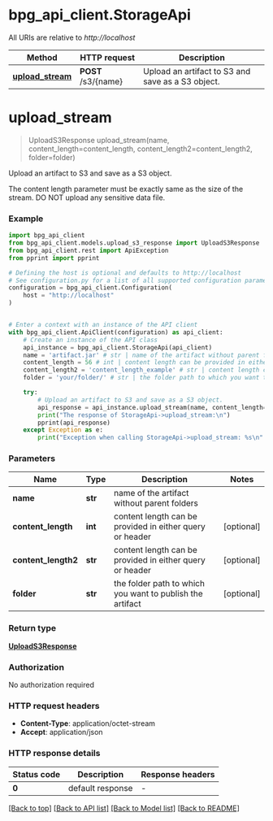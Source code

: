 # bpg_api_client.StorageApi

All URIs are relative to *http://localhost*

Method | HTTP request | Description
------------- | ------------- | -------------
[**upload_stream**](StorageApi.md#upload_stream) | **POST** /s3/{name} | Upload an artifact to S3 and save as a S3 object.


# **upload_stream**
> UploadS3Response upload_stream(name, content_length=content_length, content_length2=content_length2, folder=folder)

Upload an artifact to S3 and save as a S3 object.

The content length parameter must be exactly same as the size of the stream. DO NOT upload any sensitive data file.

### Example


```python
import bpg_api_client
from bpg_api_client.models.upload_s3_response import UploadS3Response
from bpg_api_client.rest import ApiException
from pprint import pprint

# Defining the host is optional and defaults to http://localhost
# See configuration.py for a list of all supported configuration parameters.
configuration = bpg_api_client.Configuration(
    host = "http://localhost"
)


# Enter a context with an instance of the API client
with bpg_api_client.ApiClient(configuration) as api_client:
    # Create an instance of the API class
    api_instance = bpg_api_client.StorageApi(api_client)
    name = 'artifact.jar' # str | name of the artifact without parent folders
    content_length = 56 # int | content length can be provided in either query or header (optional)
    content_length2 = 'content_length_example' # str | content length can be provided in either query or header (optional)
    folder = 'your/folder/' # str | the folder path to which you want to publish the artifact (optional)

    try:
        # Upload an artifact to S3 and save as a S3 object.
        api_response = api_instance.upload_stream(name, content_length=content_length, content_length2=content_length2, folder=folder)
        print("The response of StorageApi->upload_stream:\n")
        pprint(api_response)
    except Exception as e:
        print("Exception when calling StorageApi->upload_stream: %s\n" % e)
```



### Parameters


Name | Type | Description  | Notes
------------- | ------------- | ------------- | -------------
 **name** | **str**| name of the artifact without parent folders | 
 **content_length** | **int**| content length can be provided in either query or header | [optional] 
 **content_length2** | **str**| content length can be provided in either query or header | [optional] 
 **folder** | **str**| the folder path to which you want to publish the artifact | [optional] 

### Return type

[**UploadS3Response**](UploadS3Response.md)

### Authorization

No authorization required

### HTTP request headers

 - **Content-Type**: application/octet-stream
 - **Accept**: application/json

### HTTP response details

| Status code | Description | Response headers |
|-------------|-------------|------------------|
**0** | default response |  -  |

[[Back to top]](#) [[Back to API list]](../README.md#documentation-for-api-endpoints) [[Back to Model list]](../README.md#documentation-for-models) [[Back to README]](../README.md)

